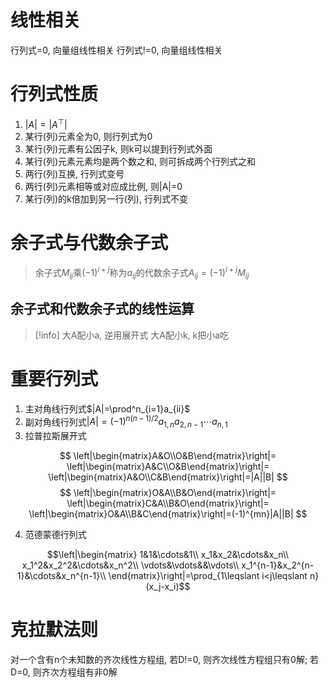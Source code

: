 # 线性相关

行列式=0, 向量组线性相关
行列式!=0, 向量组线性相关

# 行列式性质

1. $|A|=|A^\top|$
2. 某行(列)元素全为0, 则行列式为0
3. 某行(列)元素有公因子k, 则k可以提到行列式外面
4. 某行(列)元素元素均是两个数之和, 则可拆成两个行列式之和
5. 两行(列)互换, 行列式变号
6. 两行(列)元素相等或对应成比例, 则|A|=0
7. 某行(列)的k倍加到另一行(列), 行列式不变

# 余子式与代数余子式

> 余子式$M_{ij}$乘$(-1)^{i+j}$称为$a_{ij}$的代数余子式$A_{ij}=(-1)^{i+j}M_{ij}$

## 余子式和代数余子式的线性运算

>[!info] 
>大A配小a, 逆用展开式
大A配小k, k把小a吃


# 重要行列式

1. 主对角线行列式$|A|=\prod^n_{i=1}a_{ii}$
2. 副对角线行列式$|A|=(-1)^{n(n-1)/2}a_{1,n}a_{2,n-1}\cdots a_{n,1}$
3. 拉普拉斯展开式

$$
\left|\begin{matrix}A&O\\O&B\end{matrix}\right|=
\left|\begin{matrix}A&C\\O&B\end{matrix}\right|=
\left|\begin{matrix}A&O\\C&B\end{matrix}\right|=|A||B|
$$
$$
\left|\begin{matrix}O&A\\B&O\end{matrix}\right|=
\left|\begin{matrix}C&A\\B&O\end{matrix}\right|=
\left|\begin{matrix}O&A\\B&C\end{matrix}\right|=(-1)^{mn}|A||B|
$$

4. 范德蒙德行列式

$$\left|\begin{matrix}
1&1&\cdots&1\\
x_1&x_2&\cdots&x_n\\
x_1^2&x_2^2&\cdots&x_n^2\\
\vdots&\vdots&&\vdots\\
x_1^{n-1}&x_2^{n-1}&\cdots&x_n^{n-1}\\
\end{matrix}\right|=\prod_{1\leqslant i<j\leqslant n}(x_j-x_i)$$

# 克拉默法则

对一个含有n个未知数的齐次线性方程组, 若D!=0, 则齐次线性方程组只有0解; 若D=0, 则齐次方程组有非0解